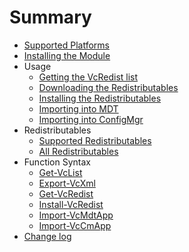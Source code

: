 # Summary

* [Supported Platforms](SUPPORTED.md)
* [Installing the Module](install.MD)
* Usage
    * [Getting the VcRedist list](get-vcredists.MD)
    * [Downloading the Redistributables](download.MD)
    * [Installing the Redistributables](install-windows.MD)
    * [Importing into MDT](mdt.MD)
    * [Importing into ConfigMgr](configmgr.MD)
* Redistributables
    * [Supported Redistributables](supported-redists.MD)
    * [All Redistributables](all-redists.MD)
* Function Syntax
    * [Get-VcList](Get-VcList.md)
    * [Export-VcXml](Export-VcXml.md)
    * [Get-VcRedist](Get-VcRedist.md)
    * [Install-VcRedist](Install-VcRedist.md)
    * [Import-VcMdtApp](Import-VcMdtApp.md)
    * [Import-VcCmApp](Import-VcCmApp.md)
* [Change log](CHANGELOG.md)